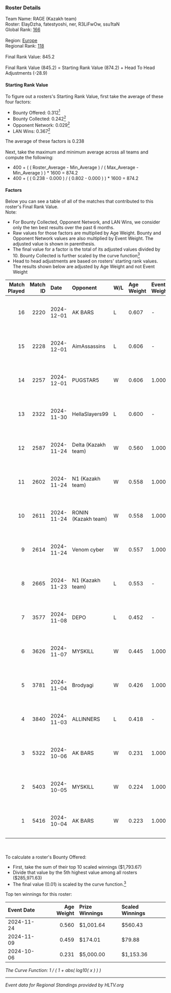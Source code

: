 ### Roster Details<br />
Team Name: RAGE (Kazakh team)<br />
Roster: ElayDzha, fatestyoshi, ner, R3LiFwOw, ssu1taN<br />
Global Rank: [166](../../standings_global_2025_02_28.md)<br />
<br />
Region: [Europe]( ../../standings_europe_2025_02_28.md)<br />
Regional Rank: [118]( ../../standings_europe_2025_02_28.md)<br />
<br />
Final Rank Value:  845.2<br />
<br />
Final Rank Value (845.2) = Starting Rank Value (874.2) + Head To Head Adjustments (-28.9)<br />

#### Starting Rank Value<br />
To figure out a rosters's Starting Rank Value, first take the average of these four factors:<br />
- Bounty Offered: 0.312[<sup>1</sup>](#table2)
- Bounty Collected: 0.242[<sup>2</sup>](#table1)
- Opponent Network: 0.029[<sup>2</sup>](#table1)
- LAN Wins: 0.367[<sup>2</sup>](#table1)

The average of these factors is 0.238<br />
<br />
Next, take the maximum and minimum average across all teams and compute the following:<br />
- 400 + ( ( Roster_Average - Min_Average ) / ( Max_Average - Min_Average ) ) * 1600 = 874.2
- 400 + ( ( 0.238 - 0.000 ) / ( 0.802 - 0.000 ) ) * 1600 = 874.2


#### Factors<br />
Below you can see a table of all of the matches that contributed to this roster's Final Rank Value.<br />
Note:<br />

- For Bounty Collected, Opponent Network, and LAN Wins, we consider only the ten best results over the past 6 months.
- Raw values for those factors are multiplied by Age Weight. Bounty and Opponent Network values are also multiplied by Event Weight. The adjusted value is shown in parenthesis.
- The final value for a factor is the total of its adjusted values divided by 10. Bounty Collected is further scaled by the curve function[<sup>3</sup>](#curveFunction)
- Head to head adjustments are based on rosters' starting rank values. The results shown below are adjusted by Age Weight and not Event Weight
<span id="table1"></span><br />


| Match Played | Match ID | Date       | Opponent            | W/L | Age Weight | Event Weight | Bounty Collected | Opponent Network | LAN Wins  | H2H Adj. | Roster                                           |
| -: | -: | :- | :- | :- | :- | :- | :- | :- | :- | -: | :- |
|           16 |     2220 | 2024-12-01 | AK BARS             | L   | 0.607      | -            | -                | -                | -         |    -8.18 | ElayDzha, fatestyoshi, ner, R3LiFwOw, ssu1taN    |
|           15 |     2228 | 2024-12-01 | AimAssassins        | L   | 0.606      | -            | -                | -                | -         |    -5.51 | ElayDzha, fatestyoshi, ner, R3LiFwOw, ssu1taN    |
|           14 |     2257 | 2024-12-01 | PUGSTAR5            | W   | 0.606      | 1.000        | 0.000 (0.000)    | 0.000 (0.000)    | 0 (0.000) |     1.36 | ElayDzha, fatestyoshi, ner, R3LiFwOw, ssu1taN    |
|           13 |     2322 | 2024-11-30 | HellaSlayers99      | L   | 0.600      | -            | -                | -                | -         |   -15.22 | ElayDzha, fatestyoshi, ner, R3LiFwOw, ssu1taN    |
|           12 |     2587 | 2024-11-24 | Delta (Kazakh team) | W   | 0.560      | 1.000        | 0.001 (0.001)    | 0.055 (0.031)    | 1 (0.560) |     4.94 | Adams0n, ElayDzha, ner, R3LiFwOw, ssu1taN        |
|           11 |     2602 | 2024-11-24 | N1 (Kazakh team)    | W   | 0.558      | 1.000        | 0.001 (0.000)    | 0.028 (0.015)    | 1 (0.558) |     4.55 | Adams0n, ElayDzha, ner, R3LiFwOw, ssu1taN        |
|           10 |     2611 | 2024-11-24 | RONIN (Kazakh team) | W   | 0.558      | 1.000        | 0.000 (0.000)    | 0.055 (0.031)    | 1 (0.558) |     1.88 | Adams0n, ElayDzha, ner, R3LiFwOw, ssu1taN        |
|            9 |     2614 | 2024-11-24 | Venom cyber         | W   | 0.557      | 1.000        | 0.000 (0.000)    | 0.028 (0.015)    | 1 (0.557) |     1.54 | Adams0n, ElayDzha, ner, R3LiFwOw, ssu1taN        |
|            8 |     2665 | 2024-11-23 | N1 (Kazakh team)    | L   | 0.553      | -            | -                | -                | -         |   -12.99 | Adams0n, ElayDzha, ner, R3LiFwOw, ssu1taN        |
|            7 |     3577 | 2024-11-08 | DEPO                | L   | 0.452      | -            | -                | -                | -         |    -7.97 | ElayDzha, fatestyoshi, ner, R3LiFwOw, ssu1taN    |
|            6 |     3626 | 2024-11-07 | MYSKILL             | W   | 0.445      | 1.000        | 0.003 (0.001)    | 0.140 (0.062)    | 0 (0.000) |     4.16 | ElayDzha, fatestyoshi, ner, R3LiFwOw, ssu1taN    |
|            5 |     3781 | 2024-11-04 | Brodyagi            | W   | 0.426      | 1.000        | 0.000 (0.000)    | 0.000 (0.000)    | 0 (0.000) |     0.87 | ElayDzha, fatestyoshi, ner, R3LiFwOw, ssu1taN    |
|            4 |     3840 | 2024-11-03 | ALLINNERS           | L   | 0.418      | -            | -                | -                | -         |    -8.45 | ElayDzha, fatestyoshi, ner, R3LiFwOw, ssu1taN    |
|            3 |     5322 | 2024-10-06 | AK BARS             | W   | 0.231      | 1.000        | 0.010 (0.002)    | 0.228 (0.053)    | 1 (0.231) |     4.02 | ElayDzha, fatestyoshi, for2na, R3LiFwOw, ssu1taN |
|            2 |     5403 | 2024-10-05 | MYSKILL             | W   | 0.224      | 1.000        | 0.003 (0.001)    | 0.140 (0.031)    | 1 (0.224) |     2.14 | ElayDzha, fatestyoshi, for2na, R3LiFwOw, ssu1taN |
|            1 |     5416 | 2024-10-04 | AK BARS             | W   | 0.223      | 1.000        | 0.010 (0.002)    | 0.228 (0.051)    | 1 (0.223) |     3.93 | ElayDzha, fatestyoshi, for2na, R3LiFwOw, ssu1taN |

<br />
<span id="table2"></span><br />
To calculate a roster's Bounty Offered:<br />

- First, take the sum of their top 10 scaled winnings ($1,793.67)
- Divide that value by the 5th highest value among all rosters ($285,971.63)
- The final value (0.01) is scaled by the curve function.[<sup>3</sup>](#curveFunction)

Top ten winnings for this roster:<br />

| Event Date | Age Weight | Prize Winnings | Scaled Winnings |
| :- | -: | :- | :- |
| 2024-11-24 |      0.560 | $1,001.64      | $560.43         |
| 2024-11-09 |      0.459 | $174.01        | $79.88          |
| 2024-10-06 |      0.231 | $5,000.00      | $1,153.36       |


<span id="curveFunction"></span>_The Curve Function: 1 / ( 1 + abs( log10( x ) ) )_<br />

---
_Event data for Regional Standings provided by HLTV.org_<br />
